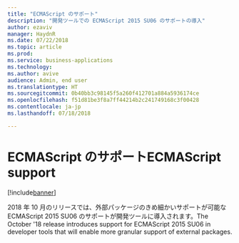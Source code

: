 ```yaml
---
title: "ECMAScript のサポート"
description: "開発ツールでの ECMAScript 2015 SU06 のサポートの導入"
author: ezaviv
manager: HaydnR
ms.date: 07/22/2018
ms.topic: article
ms.prod: 
ms.service: business-applications
ms.technology: 
ms.author: avive
audience: Admin, end user
ms.translationtype: HT
ms.sourcegitcommit: 0b40bb3c98145f5a260f412701a884a5936174ce
ms.openlocfilehash: f51d81be3f8a7ff44214b2c241749168c3f00428
ms.contentlocale: ja-jp
ms.lasthandoff: 07/18/2018

---
```

# <a name="ecmascript-support"></a><span data-ttu-id="df934-103">ECMAScript のサポート</span><span class="sxs-lookup"><span data-stu-id="df934-103">ECMAScript support</span></span>

[!include[banner](../../../includes/banner.md)]

<span data-ttu-id="df934-104">2018 年 10 月のリリースでは、外部パッケージのきめ細かいサポートが可能な ECMAScript 2015 SU06 のサポートが開発ツールに導入されます。</span><span class="sxs-lookup"><span data-stu-id="df934-104">The October '18 release introduces support for ECMAScript 2015 SU06 in developer tools that will enable more granular support of external packages.</span></span>

